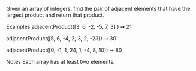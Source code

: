 Given an array of integers, find the pair of adjacent elements that have the largest product and return that product.

Examples
adjacentProduct([3, 6, -2, -5, 7, 3] ) ➞ 21

adjacentProduct([5, 6, -4, 2, 3, 2, -23]) ➞ 30

adjacentProduct([0, -1, 1, 24, 1, -4, 8, 10]) ➞ 80

Notes
Each array has at least two elements.